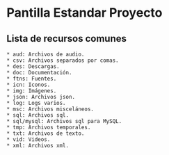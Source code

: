 # Pantilla Estandar Proyecto

## Lista de recursos comunes

    * aud: Archivos de audio.
    * csv: Archivos separados por comas.
    * des: Descargas.
    * doc: Documentación.
    * ftns: Fuentes.
    * icn: Iconos.
    * img: Imágenes.
    * json: Archivos json.
    * log: Logs varios.
    * msc: Archivos misceláneos.
    * sql: Archivos sql.
    * sql/mysql: Archivos sql para MySQL.
    * tmp: Archivos temporales.
    * txt: Archivos de texto.
    * vid: Videos.
    * xml: Archivos xml.
